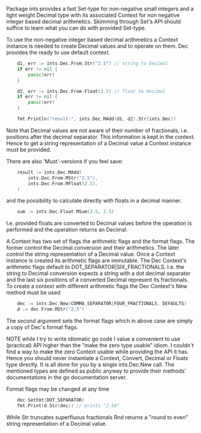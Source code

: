 Package ints provides a fast Set-type for non-negative small
integers and a light weight Decimal type with its associated
Context for non negative integer based decimal arithmetics.
Skimming through Set's API should suffice to learn what you
can do with provided Set-type.

To use the non-negative integer based decimal arithmetics a
Context instance is needed to create Decimal values and
to operate on them.  Dec provides the ready to use default
context.

```go
    d1, err := ints.Dec.From.Str("2.5") // string to Decimal
    if err != nil {
        panic(err)
    }

    d2, err := ints.Dec.From.Float(2.5) // float to Decimal
    if err != nil {
        panic(err)
    }

    fmt.Println("result:", ints.Dec.MAdd(d1, d2).Str(ints.Dec))
```


Note that Decimal values are not aware of their number of fractionals,
i.e. positions after the decimal separator.  This information is kept in
the context.  Hence to get a string representation of a Decimal value a
Context instance must be provided.

There are also 'Must'-versions if you feel save:

```go
    result := ints.Dec.MAdd(
        ints.Dec.From.MStr("2.5"),
        ints.Dec.From.MFloat(2.5),
    )
```

and the possibility to calculate directly with floats in a decimal
manner.

```go
    sum := ints.Dec.Float.MSum(2.5, 2.5)
```

I.e. provided floats are converted to Decimal values before
the operation is performed and the operation returns an
Decimal.

A Context has two set of flags the arithmetic flags and the format
flags.  The former control the Decimal conversion and their
arithmetics.  The later control the string representation of a
Decimal value.  Once a Context instance is created its arithmetic
flags are immutable.  The Dec Context's arithmetic flags default to
DOT_SEPARATOR|SIX_FRACTIONALS.  I.e. the string to Decimal
conversion expects a string with a dot decimal separator and the last
six positions of a converted Decimal represent its fractionals.  To
create a context with different arithmetic flags the Dec Context's
New method must be used

```go
    dec := ints.Dec.New(COMMA_SEPARATOR|FOUR_FRACTIONALS, DEFAULTS)
    d := dec.From.MStr("2,5")
```

The second argument sets the format flags which in above case are
simply a copy of Dec's format flags.

NOTE while I try to write idiomatic go code I value a convenient to
use (practical) API higher than the "make the zero type usable"
idiom.  I couldn't find a way to make the zero Context usable while
providing the API it has.  Hence you should never instantiate a
Context, Convert, Decimal or Floats type directly.  It is all
done for you by a single ints.Dec.New call.  The mentioned types are
defined as public anyway to provide their methods' documentations in
the go documentation server.

Format flags may be changed at any time

```go
    dec.SetFmt(DOT_SEPARATOR)
    fmt.Print(d.Str(dec)) // prints "2.50"
```

While Str truncates superfluous fractionals Rnd returns a "round to
even" string representation of a Decimal value.
